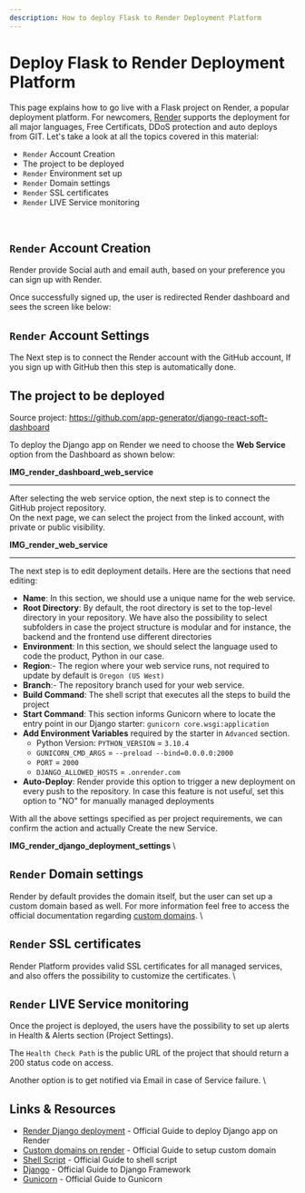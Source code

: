 ```yaml
---
description: How to deploy Flask to Render Deployment Platform
---
```


# Deploy Flask to Render Deployment Platform

This page explains how to go live with a Flask project on Render, a popular deployment platform. 
For newcomers, [Render](https://render.com/) supports the deployment for all major languages, Free Certificats, DDoS protection and auto deploys from GIT.
Let's take a look at all the topics covered in this material: 

- `Render` Account Creation 
- The project to be deployed
- `Render` Environment set up
- `Render` Domain settings
- `Render` SSL certificates
- `Render` LIVE Service monitoring

<br />

## `Render` Account Creation

Render provide Social auth and email auth, based on your preference you can sign up with Render.


Once successfully signed up, the user is redirected Render dashboard and sees the screen like below:


## `Render` Account Settings

The Next step is to connect the Render account with the GitHub account, If you sign up with GitHub then this step is automatically done.

## The project to be deployed

Source project: https://github.com/app-generator/django-react-soft-dashboard


To deploy the Django app on Render we need to choose the **Web Service** option from the Dashboard as shown below:

**IMG\_render\_dashboard\_web\_service**

****

After selecting the web service option, the next step is to connect the GitHub project repository.  
On the next page, we can select the project from the linked account, with private or public visibility.

**IMG\_render\_web\_service**

****

The next step is to edit deployment details. Here are the sections that need editing:

* **Name**: In this section, we should use a unique name for the web service.
* **Root Directory**:  By default, the root directory is set to the top-level directory in your repository. We have also the possibility to select subfolders in case the project structure is modular and for instance, the backend and the frontend use different directories
* **Environment**: In this section, we should select the language used to code the product, Python in our case.
* **Region**:- The region where your web service runs, not required to update by default is `Oregon (US West)`
* **Branch**:- The repository branch used for your web service.
* **Build Command**: The shell script that executes all the steps to build the project
* **Start Command**: This section informs Gunicorn where to locate the entry point in our Django starter: `gunicorn core.wsgi:application`
* **Add Environment Variables** required by the starter in `Advanced` section.
  * Python Version: `PYTHON_VERSION` = `3.10.4`
  * `GUNICORN_CMD_ARGS` = `--preload --bind=0.0.0.0:2000`
  * `PORT` = `2000`
  * `DJANGO_ALLOWED_HOSTS` = `.onrender.com`
* **Auto-Deploy**: Render provide this option to trigger a new deployment on every push to the repository. In case this feature is not useful, set this option to "NO" for manually managed deployments

With all the above settings specified as per project requirements, we can confirm the action and actually Create the new Service. 

**IMG\_render\_django\_deployment\_settings** \


## `Render` Domain settings

Render by default provides the domain itself, but the user can set up a custom domain based as well. For more information feel free to access the official documentation regarding [custom domains](https://render.com/docs/custom-domains). \


## `Render` SSL certificates

Render Platform provides valid SSL certificates for all managed services, and also offers the possibility to customize the certificates. \


## `Render` LIVE Service monitoring

Once the project is deployed, the users have the possibility to set up alerts in Health & Alerts section (Project Settings).

The `Health Check Path`  is the public URL of the project that should return a 200 status code on access.

Another option is to get notified via Email in case of Service failure. \


## Links & Resources

* [Render Django deployment](https://render.com/docs/deploy-django) - Official Guide to deploy Django app on Render
* [Custom domains on render](https://render.com/docs/custom-domains) - Official Guide to setup custom domain
* [Shell Script](https://www.shellscript.sh/) - Official Guide to shell script
* [Django](https://www.djangoproject.com/) - Official Guide to Django Framework
* [Gunicorn](https://gunicorn.org/) - Official Guide to Gunicorn
